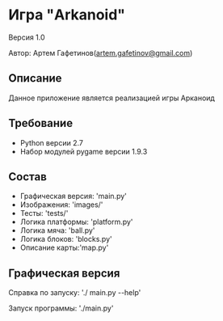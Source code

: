 # Игра "Arkanoid"
Версия 1.0

Автор: Артем Гафетинов(artem.gafetinov@gmail.com)
## Описание
Данное приложение является реализацией игры Арканоид
## Требование
* Python версии 2.7
* Набор модулей pygame версии 1.9.3
## Состав
* Графическая версия: 'main.py'
* Изображения: 'images/'
* Тесты: 'tests/'
* Логика платформы: 'platform.py'
* Логика мяча: 'ball.py'
* Логика блоков: 'blocks.py'
* Описание карты:'map.py'
## Графическая версия
Справка по запуску: './ main.py --help'

Запуск программы: './main.py'
